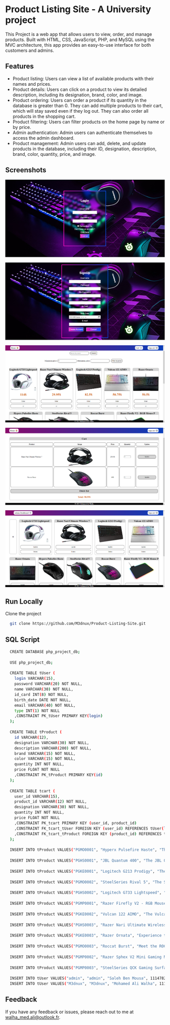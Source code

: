 # Product Listing Site - A University project

This Project is a web app that allows users to view, order, and manage products. Built with HTML, CSS, JavaScript, PHP, and MySQL using the MVC architecture, this app provides an easy-to-use interface for both customers and admins.

## Features

- Product listing: Users can view a list of available products with their names and prices.
- Product details: Users can click on a product to view its detailed description, including its designation, brand, color, and image.
- Product ordering: Users can order a product if its quantity in the database is greater than 0. They can add multiple products to their cart, which will stay saved even if they log out. They can also order all products in the shopping cart.
- Product filtering: Users can filter products on the home page by name or by price.
- Admin authentication: Admin users can authenticate themselves to access the admin dashboard.
- Product management: Admin users can add, delete, and update products in the database, including their ID, designation, description, brand, color, quantity, price, and image.

## Screenshots

![Log In Page](image/login.png)

![Sign Up Page](image/signup.png)

![Home Page](image/home.png)

![Shopping Cart](image/cart.png)

![Admin Dashboard](image/admin.png)

## Run Locally

Clone the project

```bash
  git clone https://github.com/M3dnux/Product-Listing-Site.git
```
## SQL Script

```bash
  CREATE DATABASE php_project_db;
  
  USE php_project_db;
  
  CREATE TABLE tUser (
    login VARCHAR(15),
    password VARCHAR(20) NOT NULL,
    name VARCHAR(30) NOT NULL,
    id_card INT(8) NOT NULL,
    birth_date DATE NOT NULL,
    email VARCHAR(40) NOT NULL,
    type INT(1) NOT NULL
    ,CONSTRAINT PK_tUser PRIMARY KEY(login)  
  );

  CREATE TABLE tProduct (
    id VARCHAR(12),
    designation VARCHAR(30) NOT NULL,
    description VARCHAR(200) NOT NULL,
    brand VARCHAR(15) NOT NULL,
    color VARCHAR(15) NOT NULL,
    quantity INT NOT NULL,
    price FLOAT NOT NULL
    ,CONSTRAINT PK_tProduct PRIMARY KEY(id)
  );

  CREATE TABLE tcart (
    user_id VARCHAR(15),
    product_id VARCHAR(12) NOT NULL,
    designation VARCHAR(30) NOT NULL,
    quantity INT NOT NULL,
    price FLOAT NOT NULL
    ,CONSTRAINT PK_tcart PRIMARY KEY (user_id, product_id)
    ,CONSTRAINT FK_tcart_tUser FOREIGN KEY (user_id) REFERENCES tUser(login)
    ,CONSTRAINT FK_tcart_tProduct FOREIGN KEY (product_id) REFERENCES tProduct(id)
  );
  
  INSERT INTO tProduct VALUES("PGMO0001", "Hyperx Pulsefire Haste", "The HyperX Pulsefire Haste is built for elite gamers looking to gain every fraction of a second possible in their quest to be the best.", "Hyperx", "Black", 4, 400);

  INSERT INTO tProduct VALUES("PGHS0001", "JBL Quantum 400", "The JBL Quantum 400, like other headsets in JBL's Quantum lineup, is marketed as giving gamers a competitive advantage with its spatial sound capabilities and sound quality.", "JBL", "Black", 17, 107.50);

  INSERT INTO tProduct VALUES("PGKE0001", "Logitech G213 Prodigy", "The G213 gaming keyboard features Logitech G Mech-Dome keys that are specially tuned to deliver a superior tactile response and overall performance profile similar to a mechanical keyboard.", "Logitech", "Black", 17, 82.50);

  INSERT INTO tProduct VALUES("PGMO0002", "SteelSeries Rival 5", "The SteelSeries Rival 5 is a versatile wired gaming mouse. It's somewhat lightweight, feels sturdy, and has an ergonomic right-handed shape ideal for all grip types.", "SteelSeries", "Black", 17, 97.50);

  INSERT INTO tProduct VALUES("PGHS0002", "Logitech G733 Lightspeed", "Logitech has put some great gaming headsets out over the years, but a lot of the company’s more colorful plastic headsets have been in need of an update for a long time.", "Logitech", "White", 17, 114);

  INSERT INTO tProduct VALUES("PGMP0001", "Razer Firefly V2 - RGB Mouse Pad", "An ultra thin mouse pad featuring RGB lighting effects, and a micro-textured surface with a built-in cable catch for smoother mouse swipes.", "Razer", "Black", 17, 312);

  INSERT INTO tProduct VALUES("PGKE0002", "Vulcan 122 AIMO", "The Vulcan is the first keyboard to feature ROCCAT-developed Titan Switches. The switches, designed from the ground up, were built for gamers.", "Roccat", "White", 17, 50.75);

  INSERT INTO tProduct VALUES("PGHS0003", "Razer Nari Ultimate Wireless 71", "Introducing the Razer Nari Ultimate, featuring Razer HyperSense — a wireless PC gaming headset equipped with intelligent haptic technology developed by Lofelt™.", "Razer", "Black", 17, 29.95);

  INSERT INTO tProduct VALUES("PGKE0003", "Razer Ornata", "Experience the best of both worlds with the Razer Ornata V2—featuring a hybrid switch that merges the benefits of membrane keys and mechanical switches into one singular design." ,"Razer", "Black", 17, 50.50);

  INSERT INTO tProduct VALUES("PGMO0003", "Roccat Burst", "Meet the ROCCAT® Burst Pro Extreme Lightweight Optical Pro Gaming Mouse. Engineered from scratch with a symmetrical ergonomic shape that feels better than other mice from the very first touch.", "Roccat", "Black", 17, 69);

  INSERT INTO tProduct VALUES("PGMP0002", "Razer Sphex V2 Mini Gaming Mouse Pad", "Designed to give gamers a seamless desktop experience, the Razer Sphex V2 is the ultra-thin gaming mat which delivers high tracking quality for both laser and optical gaming mice.", "Razer", "Black", 17, 102.75);

  INSERT INTO tProduct VALUES("PGMP0003", "SteelSeries QCK Gaming Surface", "The QcK gaming mouse pad has been used by gamers to win more tournaments than any other mousepad in the world.-Precision Surface-Durable, super-soft cloth surface, a smooth and consistent glide.", "SteelSeries", "Black", 17, 99.99);

  INSERT INTO tUser VALUES("admin", "admin", "Saleh Ben Mousa", 11147825, 2000-5-1, "saleh115az@gmail.com", 0);
  INSERT INTO tUser VALUES("M3dnux", "M3dnux", "Mohamed Ali Walha", 11145879, 2000-8-25, "mohamed2000az@gmail.com", 1);
```

## Feedback

If you have any feedback or issues, please reach out to me at walha_med.ali@outlook.fr.

